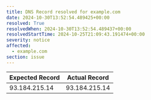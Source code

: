 ```yaml
---
title: DNS Record resolved for example.com
date: 2024-10-30T13:52:54.489425+00:00
resolved: True
resolvedWhen: 2024-10-30T13:52:54.489437+00:00
resolvedStartTime: 2024-10-25T21:09:43.191474+00:00
severity: notice
affected:
  - example.com
section: issue
---
```


| Expected Record  | Actual Record  |
|------------------|----------------|
| 93.184.215.14 | 93.184.215.14 |
